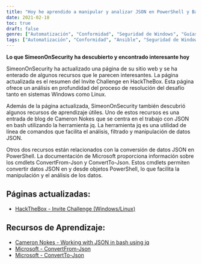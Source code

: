 ```yaml
---
title: "Hoy he aprendido a manipular y analizar JSON en PowerShell y Bash"
date: 2021-02-18
toc: true
draft: false
genre: ["Automatización", "Conformidad", "Seguridad de Windows", "Guías Ansible", "Colecciones Ansible", "Seguridad informática", "Gestión de la configuración", "DevOps", "Administración de Windows", "Configuración del sistema"]
tags: ["Automatización", "Conformidad", "Ansible", "Seguridad de Windows", "Guías Ansible", "Colecciones Ansible", "Windows STIG", "Gestión de la configuración", "DevOps", "Seguridad informática", "Administración de Windows", "Configuración del sistema", "Automatización de Windows", "Cumplimiento de las STIG", "Windows_STIG_Ansible", "Windows_STIGs", "GitHub", "Bloque", "Rescue", "Siempre", "Guía de automatización de Windows", "Automatización de la seguridad de Windows", "Cumplimiento de las normas de seguridad", "Automatización Ansible", "Requisitos STIG", "Módulos Ansible", "Configuración de Windows", "Herramientas de administración de Windows", "Marco de automatización", "Automatización de infraestructuras informáticas", "Cumplimiento de la configuración", "Buenas prácticas de seguridad de Windows"]
---
```


**Lo que SimeonOnSecurity ha descubierto y encontrado interesante hoy**

SimeonOnSecurity ha actualizado una página de su sitio web y se ha enterado de algunos recursos que le parecen interesantes. La página actualizada es el resumen del Invite Challenge en HackTheBox. Esta página ofrece un análisis en profundidad del proceso de resolución del desafío tanto en sistemas Windows como Linux.

Además de la página actualizada, SimeonOnSecurity también descubrió algunos recursos de aprendizaje útiles. Uno de estos recursos es una entrada de blog de Cameron Nokes que se centra en el trabajo con JSON en bash utilizando la herramienta jq. La herramienta jq es una utilidad de línea de comandos que facilita el análisis, filtrado y manipulación de datos JSON.

Otros dos recursos están relacionados con la conversión de datos JSON en PowerShell. La documentación de Microsoft proporciona información sobre los cmdlets ConvertFrom-Json y ConvertTo-Json. Estos cmdlets permiten convertir datos JSON en y desde objetos PowerShell, lo que facilita la manipulación y el análisis de los datos.

## Páginas actualizadas:
- [HackTheBox - Invite Challenge (Windows/Linux)](https://simeononsecurity.com/writeups/hackthebox-invite-challenge/)

## Recursos de Aprendizaje:
- [Cameron Nokes - Working with JSON in bash using jq](https://cameronnokes.com/blog/working-with-json-in-bash-using-jq/)
- [Microsoft - ConvertFrom-Json](https://docs.microsoft.com/en-us/powershell/module/microsoft.powershell.utility/convertfrom-json?view=powershell-7.1)
- [Microsoft - ConvertTo-Json](https://docs.microsoft.com/en-us/powershell/module/microsoft.powershell.utility/convertto-json?view=powershell-7.1)